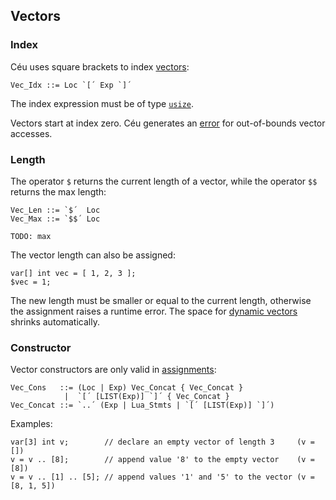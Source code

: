 ## Vectors

### Index

Céu uses square brackets to index [vectors](#Vectors):

```
Vec_Idx ::= Loc `[´ Exp `]´
```

The index expression must be of type [`usize`](../types/#primitives).

Vectors start at index zero.
Céu generates an [error](#TODO) for out-of-bounds vector accesses.

### Length

The operator `$` returns the current length of a vector, while the operator
`$$` returns the max length:

```
Vec_Len ::= `$´  Loc
Vec_Max ::= `$$´ Loc
```

`TODO: max`

The vector length can also be assigned:

```ceu
var[] int vec = [ 1, 2, 3 ];
$vec = 1;
```

The new length must be smaller or equal to the current length, otherwise the
assignment raises a runtime error.
The space for [dynamic vectors](../statements/#dimension) shrinks automatically.

### Constructor

Vector constructors are only valid in [assignments](../statements/#assignments):

```ceu
Vec_Cons   ::= (Loc | Exp) Vec_Concat { Vec_Concat }
            |  `[´ [LIST(Exp)] `]´ { Vec_Concat }
Vec_Concat ::= `..´ (Exp | Lua_Stmts | `[´ [LIST(Exp)] `]´)
```

Examples:

```ceu
var[3] int v;        // declare an empty vector of length 3     (v = [])
v = v .. [8];        // append value '8' to the empty vector    (v = [8])
v = v .. [1] .. [5]; // append values '1' and '5' to the vector (v = [8, 1, 5])
```
